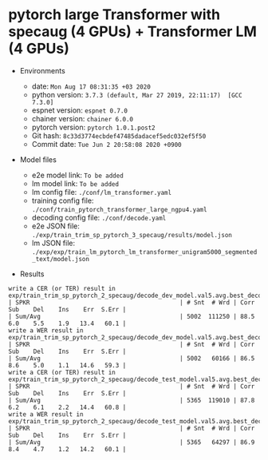# pytorch large Transformer with specaug (4 GPUs) + Transformer LM (4 GPUs)

- Environments
  - date: `Mon Aug 17 08:31:35 +03 2020`
  - python version: `3.7.3 (default, Mar 27 2019, 22:11:17)  [GCC 7.3.0]`
  - espnet version: `espnet 0.7.0`
  - chainer version: `chainer 6.0.0`
  - pytorch version: `pytorch 1.0.1.post2`
  - Git hash: `8c33d3774ecbdef47485dadacef5edc032ef5f50`
  - Commit date: `Tue Jun 2 20:58:08 2020 +0900`


- Model files 
    - e2e model link: `To be added`
    - lm model link: `To be added`
    - lm config file: `./conf/lm_transformer.yaml`
    - training config file: `./conf/train_pytorch_transformer_large_ngpu4.yaml`
    - decoding config file: `./conf/decode.yaml`
    - e2e JSON file: `./exp/train_trim_sp_pytorch_3_specaug/results/model.json`
    - lm JSON file: `./exp/exp/train_lm_pytorch_lm_transformer_unigram5000_segmented_text/model.json`
- Results 

```
write a CER (or TER) result in exp/train_trim_sp_pytorch_2_specaug/decode_dev_model.val5.avg.best_decode_lm_transformer/result.txt
| SPKR                                          | # Snt  # Wrd | Corr    Sub    Del    Ins    Err  S.Err |
| Sum/Avg                                       | 5002  111250 | 88.5    6.0    5.5    1.9   13.4   60.1 |
write a WER result in exp/train_trim_sp_pytorch_2_specaug/decode_dev_model.val5.avg.best_decode_lm_transformer/result.wrd.txt
| SPKR                                          | # Snt  # Wrd | Corr    Sub    Del    Ins    Err  S.Err |
| Sum/Avg                                       | 5002   60166 | 86.5    8.6    5.0    1.1   14.6   59.3 |
write a CER (or TER) result in exp/train_trim_sp_pytorch_2_specaug/decode_test_model.val5.avg.best_decode_lm_transformer/result.txt
| SPKR                                          | # Snt  # Wrd | Corr    Sub    Del    Ins    Err  S.Err |
| Sum/Avg                                       | 5365  119010 | 87.8    6.2    6.1    2.2   14.4   60.8 |
write a WER result in exp/train_trim_sp_pytorch_2_specaug/decode_test_model.val5.avg.best_decode_lm_transformer/result.wrd.txt
| SPKR                                          | # Snt  # Wrd | Corr    Sub    Del    Ins    Err  S.Err |
| Sum/Avg                                       | 5365   64297 | 86.9    8.4    4.7    1.2   14.2   60.1 |

```
